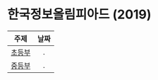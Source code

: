 # 한국정보올림피아드 (2019)
|주제|날짜|
|:---:|:---:|
|[초등부](../19/elementary/README.md)|.|
|[중등부](../19/middle/README.md)|.|